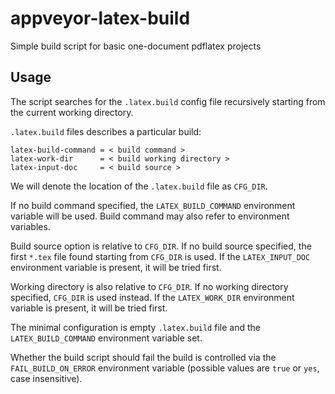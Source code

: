 # appveyor-latex-build

Simple build script for basic one-document pdflatex projects

## Usage

The script searches for the `.latex.build` config file recursively starting from the current working directory.

`.latex.build` files describes a particular build:

```
latex-build-command = < build command >
latex-work-dir      = < build working directory >
latex-input-doc     = < build source >
```

We will denote the location of the `.latex.build` file as `CFG_DIR`.

If no build command specified, the `LATEX_BUILD_COMMAND` environment variable will be used. Build command may also refer to environment variables.

Build source option is relative to `CFG_DIR`. If no build source specified, the first `*.tex` file found starting from `CFG_DIR` is used. If the `LATEX_INPUT_DOC` environment variable is present, it will be tried first.

Working directory is also relative to `CFG_DIR`. If no working directory specified, `CFG_DIR` is used instead. If the `LATEX_WORK_DIR` environment variable is present, it will be tried first.

The minimal configuration is empty `.latex.build` file and the `LATEX_BUILD_COMMAND` environment variable set.

Whether the build script should fail the build is controlled via the `FAIL_BUILD_ON_ERROR` environment variable (possible values are `true` or `yes`, case insensitive).
